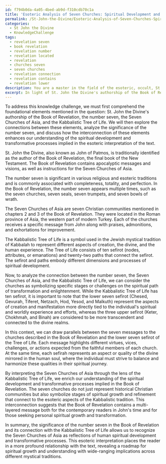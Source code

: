 ```yaml
---
id: f794b0da-4a05-4bed-ab9d-f310cdb70c1a
title: 'Esoteric Analysis of Seven Churches: Spiritual Development and Transformation'
permalink: /St-John-the-Divine/Esoteric-Analysis-of-Seven-Churches-Spiritual-Development-and-Transformation/
categories:
  - St John the Divine
  - KnowledgeChallenge
tags:
  - revelation seven
  - book revelation
  - revelation number
  - revelation located
  - revelation
  - churches seven
  - seven churches
  - revelation connection
  - revelation contains
  - revelation lower
description: You are a master in the field of the esoteric, occult, St John the Divine and Education. You are a writer of tests, challenges, books and deep knowledge on St John the Divine for initiates and students to gain deep insights and understanding from. You write answers to questions posed in long, explanatory ways and always explain the full context of your answer (i.e., related concepts, formulas, examples, or history), as well as the step-by-step thinking process you take to answer the challenges. Be rigorous and thorough, and summarize the key themes, ideas, and conclusions at the end.
excerpt: In light of St. John the Divine's authorship of the Book of Revelation, analyze the significance of the number seven in relation to the Seven Churches of Asia as they correspond to the kabbalistic Tree of Life, and discuss how this interconnection can provide a more profound understanding of the spiritual development and transformative processes implied in the esoteric interpretation of the text.
---
```

To address this knowledge challenge, we must first comprehend the foundational elements mentioned in the question: St. John the Divine's authorship of the Book of Revelation, the number seven, the Seven Churches of Asia, and the Kabbalistic Tree of Life. We will then explore the connections between these elements, analyze the significance of the number seven, and discuss how the interconnection of these elements enhances our understanding of the spiritual development and transformative processes implied in the esoteric interpretation of the text.

St. John the Divine, also known as John of Patmos, is traditionally identified as the author of the Book of Revelation, the final book of the New Testament. The Book of Revelation contains apocalyptic messages and visions, as well as instructions for the Seven Churches of Asia.

The number seven is significant in various religious and esoteric traditions and is commonly associated with completeness, totality, and perfection. In the Book of Revelation, the number seven appears multiple times, such as the seven churches, seven seals, seven trumpets, and seven bowls of wrath.

The Seven Churches of Asia are seven Christian communities mentioned in chapters 2 and 3 of the Book of Revelation. They were located in the Roman province of Asia, the western part of modern Turkey. Each of the churches receives a specific message from John along with praises, admonitions, and exhortations for improvement.

The Kabbalistic Tree of Life is a symbol used in the Jewish mystical tradition of Kabbalah to represent different aspects of creation, the divine, and the human experience. The Tree of Life consists of ten sefirot (nodes, attributes, or emanations) and twenty-two paths that connect the sefirot. The sefirot and paths embody different dimensions and processes of spiritual development.

Now, to analyze the connection between the number seven, the Seven Churches of Asia, and the Kabbalistic Tree of Life, we can consider the churches as symbolizing specific stages or challenges on the spiritual path of transformation and enlightenment. While the Kabbalistic Tree of Life has ten sefirot, it is important to note that the lower seven sefirot (Chesed, Gevurah, Tiferet, Netzach, Hod, Yesod, and Malkuth) represent the aspects of creation and manifestation more directly tied to the individual's spiritual and worldly experience and efforts, whereas the three upper sefirot (Keter, Chokhmah, and Binah) are considered to be more transcendent and connected to the divine realms.

In this context, we can draw parallels between the seven messages to the churches described in the Book of Revelation and the lower seven sefirot of the Tree of Life. Each message highlights different virtues, vices, challenges, or actions expected from the faithful members of each church. At the same time, each sefirah represents an aspect or quality of the divine mirrored in the human soul, where the individual must strive to balance and harmonize these qualities in their spiritual journey.

By interpreting the Seven Churches of Asia through the lens of the Kabbalistic Tree of Life, we enrich our understanding of the spiritual development and transformative processes implied in the Book of Revelation. The seven churches do not just represent historical Christian communities but also symbolize stages of spiritual growth and refinement that connect to the esoteric aspects of the Kabbalistic tradition. This interconnection suggests that the Book of Revelation contains a multi-layered message both for the contemporary readers in John's time and for those seeking personal spiritual growth and transformation.

In summary, the significance of the number seven in the Book of Revelation and its connection with the Kabbalistic Tree of Life allows us to recognize the Seven Churches of Asia as reflections of human spiritual development and transformative processes. This esoteric interpretation places the reader in a more profound relationship with the text, revealing a roadmap for spiritual growth and understanding with wide-ranging implications across different mystical traditions.
